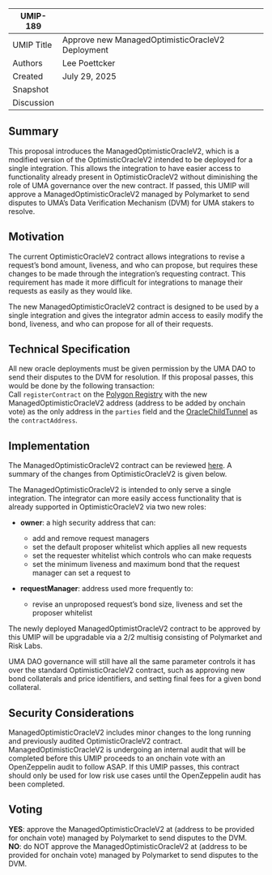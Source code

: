| UMIP-189   |                                                                                                                         |
| ---------- | ----------------------------------------------------------------------------------------------------------------------- |
| UMIP Title | Approve new ManagedOptimisticOracleV2 Deployment                                                                        |
| Authors    | Lee Poettcker                                                                                                           |
| Created    | July 29, 2025                                                                                                           |
| Snapshot   |                                                                                                                         |
| Discussion |                                                                                                                         |

## Summary
This proposal introduces the ManagedOptimisticOracleV2, which is a modified version of the OptimisticOracleV2 intended to be deployed for a single integration. This allows the integration to have easier access to functionality already present in OptimisticOracleV2 without diminishing the role of UMA governance over the new contract. If passed, this UMIP will approve a ManagedOptimisticOracleV2 managed by Polymarket to send disputes to UMA’s Data Verification Mechanism (DVM) for UMA stakers to resolve.

## Motivation
The current OptimisticOracleV2 contract allows integrations to revise a request’s bond amount, liveness, and who can propose, but requires these changes to be made through the integration’s requesting contract. This requirement has made it more difficult for integrations to manage their requests as easily as they would like. 

The new ManagedOptimisticOracleV2 contract is designed to be used by a single integration and gives the integrator admin access to easily modify the bond, liveness, and who can propose for all of their requests.

## Technical Specification
All new oracle deployments must be given permission by the UMA DAO to send their disputes to the DVM for resolution. If this proposal passes, this would be done by the following transaction:  
Call `registerContract` on the [Polygon Registry](https://polygonscan.com/address/0x5f25b1647fa8eaea0e15edd413c7afcbe613b6f4) with the new ManagedOptimisticOracleV2 address (address to be added by onchain vote) as the only address in the `parties` field and the [OracleChildTunnel](https://polygonscan.com/address/0xac60353a54873c446101216829a6a98cdbbc3f3d) as the `contractAddress`.

## Implementation
The ManagedOptimisticOracleV2 contract can be reviewed [here](https://github.com/UMAprotocol/managed-oracle/blob/master/src/optimistic-oracle-v2/implementation/ManagedOptimisticOracleV2.sol). A summary of the changes from OptimisticOracleV2 is given below.

The ManagedOptimisticOracleV2 is intended to only serve a single integration. The integrator can more easily access functionality that is already supported in OptimisticOracleV2 via two new roles:  
- **owner**: a high security address that can:
  - add and remove request managers 
  - set the default proposer whitelist which applies all new requests
  - set the requester whitelist which controls who can make requests
  - set the minimum liveness and maximum bond that the request manager can set a request to

- **requestManager**: address used more frequently to:
  - revise an unproposed request’s bond size, liveness and set the proposer whitelist 

The newly deployed ManagedOptimistOracleV2 contract to be approved by this UMIP will be upgradable via a 2/2 multisig consisting of Polymarket and Risk Labs. 

UMA DAO governance will still have all the same parameter controls it has over the standard OptimisticOracleV2 contract, such as approving new bond collaterals and price identifiers, and setting final fees for a given bond collateral. 

## Security Considerations
ManagedOptimisticOracleV2 includes minor changes to the long running and previously audited OptimisticOracleV2 contract. ManagedOptimisticOracleV2 is undergoing an internal audit that will be completed before this UMIP proceeds to an onchain vote with an OpenZeppelin audit to follow ASAP. If this UMIP passes, this contract should only be used for low risk use cases until the OpenZeppelin audit has been completed. 

## Voting
**YES**: approve the ManagedOptimisticOracleV2 at (address to be provided for onchain vote) managed by Polymarket to send disputes to the DVM.  
**NO**: do NOT approve the ManagedOptimisticOracleV2 at (address to be provided for onchain vote) managed by Polymarket to send disputes to the DVM.
